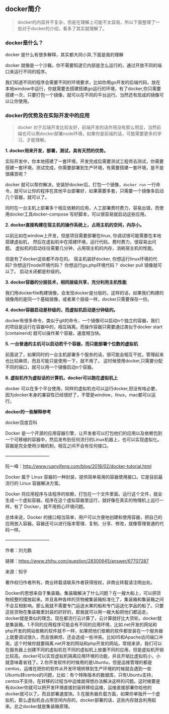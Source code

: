 ## docker简介


> docker的内容并不复杂，但是在理解上可能不太容易，所以下面整理了一些对于docker的介绍，看多了其实就理解了。


### docker是什么？

docker 是什么有很多解释，其实都大同小异,下面是我的理解

docker 就像是一个沙箱，你不需要知道它内部是怎么运行的，通过开放不同的端口来运行不同的程序。

我们知道不同的程序会需要不同的环境要求，比如你用go开发的后端代码，放在本地window中运行，你就需要去搭建搭建go运行的环境，有了docker,你只需要搭建一次，只要打包一个镜像，就可以在不同的平台运行。当然还有现成的镜像可以让你使用。



### docker的优势及在实际开发中的应用

> docker 对于后端开发比较友好，前端开发的话作用没有那么明显，当然前端也可以用docker部署node环境，如果你是前端的话，可能需要更多的学习，才能理解。

__1. docker用来开发，部署，测试，具有天然的优势。__

实际开发中，你本地搭建了一套环境，开发完成后需要测试工程师去测试，你需要搭建一套环境，测试完成，你需要部署到生产环境，有需要搭建一套环境，是不是很痛苦呢？

docker 就可以帮你解决，安装好docker后，打包一个镜像，`docker run` 一行命令，就可以让你的程序在其他平台部署好，如果需要多套，只需要一个镜像多启动几个容器，就可以了。

同时在一台主机上部署多个相互依赖的应用，人工部署费时费力，容易出错，而使用docker工具docker-compose 写好脚本，可以很容易就启动这些应用。


__2. docker直接构建在宿主机的操作系统上，占用主机的空间，内存小。__

以前比如在window上开发，但是项目需要部署在linux,
你调试很可能需要在本地搭建虚拟机，
然后在虚拟机中在搭建环境，运行代码，费时费力，很容易出问题。
虚拟机的启动往往需要几分钟，占用宿主机的内存，消耗宿主机的性能。

但是有了docker这些都不存在的。
宿主机装好docker,
你想运行linux环境的代码?
你想运行node环境代码？
你想运行go,php环境代码？
docker pull 镜像就可以了。
启动关闭都是秒级的。

__3. docker容器的分层技术，相同层级共享，充分利用主机性能__

我们用dockerfile构建镜像，会发现docker是分层的，这样的话，如果我们构建的镜像用的是同一个基础镜像，或者某个层级一样，docker只需要保存一份。

__4. docker容器启动是秒级的，而虚拟机启动是分钟级的。__

docker有很多命令，类似于git的命令，一个镜像可以启动n个独立的容器，我们的项目是运行在容器中的，相互隔离。而操作容器只需要通过类似于docker start [containerid] 就可以操作某个容器，速度相当快。

__5. 一台普通的主机可以启动若干个容器，而只能部署个位数的虚拟机__

前面说了，如果同时的一台主机部署多个服务的话，很可能会相互干扰，管理起来也比较麻烦，而且可能只是使用一下，就不用了。
这时候使用docker,只需要分配不同的端口，就可以用一个镜像启动n个容器。

__6. 虚拟机作为虚拟话的计算机，docker可以跑在虚拟机上__

docker 可以在多个平台使用，同样的虚拟机也可以运行docker,但没有啥必要，因为docker本身的兼容性已经很好了，不管是window，linux，mac都可以运行。



**docker的一些解释参考**

docker百度百科

Docker 是一个开源的应用容器引擎，让开发者可以打包他们的应用以及依赖包到一个可移植的容器中，然后发布到任何流行的Linux机器上，也可以实现虚拟化。容器是完全使用沙箱机制，相互之间不会有任何接口。

——————————

阮一峰：http://www.ruanyifeng.com/blog/2018/02/docker-tutorial.html

Docker 属于 Linux 容器的一种封装，提供简单易用的容器使用接口。它是目前最流行的 Linux 容器解决方案。

Docker 将应用程序与该程序的依赖，打包在一个文件里面。运行这个文件，就会生成一个虚拟容器。程序在这个虚拟容器里运行，就好像在真实的物理机上运行一样。有了 Docker，就不用担心环境问题。

总体来说，Docker 的接口相当简单，用户可以方便地创建和使用容器，把自己的应用放入容器。容器还可以进行版本管理、复制、分享、修改，就像管理普通的代码一样。

——————————

作者：刘允鹏

链接：https://www.zhihu.com/question/28300645/answer/67707287

来源：知乎

著作权归作者所有。商业转载请联系作者获得授权，非商业转载请注明出处。

Docker的思想来自于集装箱，集装箱解决了什么问题？在一艘大船上，可以把货物规整的摆放起来。并且各种各样的货物被集装箱标准化了，集装箱和集装箱之间不会互相影响。那么我就不需要专门运送水果的船和专门运送化学品的船了。只要这些货物在集装箱里封装的好好的，那我就可以用一艘大船把他们都运走。docker就是类似的理念。现在都流行云计算了，云计算就好比大货轮。docker就是集装箱。1.不同的应用程序可能会有不同的应用环境，比如.net开发的网站和php开发的网站依赖的软件就不一样，如果把他们依赖的软件都安装在一个服务器上就要调试很久，而且很麻烦，还会造成一些冲突。比如IIS和Apache访问端口冲突。这个时候你就要隔离.net开发的网站和php开发的网站。常规来讲，我们可以在服务器上创建不同的虚拟机在不同的虚拟机上放置不同的应用，但是虚拟机开销比较高。docker可以实现虚拟机隔离应用环境的功能，并且开销比虚拟机小，小就意味着省钱了。2.你开发软件的时候用的是Ubuntu，但是运维管理的都是centos，运维在把你的软件从开发环境转移到生产环境的时候就会遇到一些Ubuntu转centos的问题，比如：有个特殊版本的数据库，只有Ubuntu支持，centos不支持，在转移的过程当中运维就得想办法解决这样的问题。这时候要是有docker你就可以把开发环境直接封装转移给运维，运维直接部署你给他的docker就可以了。而且部署速度快。3.在服务器负载方面，如果你单独开一个虚拟机，那么虚拟机会占用空闲内存的，docker部署的话，这些内存就会利用起来。总之docker就是集装箱原理。
